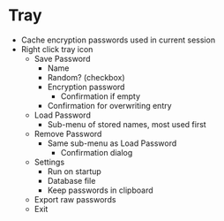 Tray
====
* Cache encryption passwords used in current session
* Right click tray icon
  * Save Password
    * Name
    * Random? (checkbox)
    * Encryption password
      * Confirmation if empty
    * Confirmation for overwriting entry
  * Load Password
    * Sub-menu of stored names, most used first
  * Remove Password
    * Same sub-menu as Load Password
      * Confirmation dialog
  * Settings
    * Run on startup
    * Database file
    * Keep passwords in clipboard
  * Export raw passwords
  * Exit
